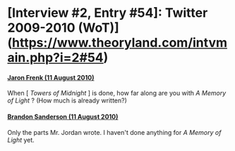 # [Interview #2, Entry #54]: Twitter 2009-2010 (WoT)](https://www.theoryland.com/intvmain.php?i=2#54)

#### [Jaron Frenk (11 August 2010)](http://twitter.com/Freudie/status/20864312232)

When [
*Towers of Midnight*
] is done, how far along are you with
*A Memory of Light*
? (How much is already written?)

#### [Brandon Sanderson (11 August 2010)](http://twitter.com/BrandSanderson/status/20868025193)

Only the parts Mr. Jordan wrote. I haven't done anything for
*A Memory of Light*
yet.

